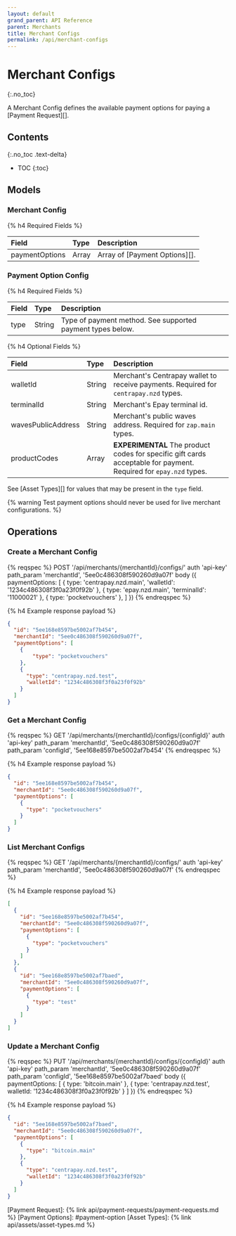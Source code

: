 ```yaml
---
layout: default
grand_parent: API Reference
parent: Merchants
title: Merchant Configs
permalink: /api/merchant-configs
---
```


# Merchant Configs
{:.no_toc}

A Merchant Config defines the available payment options for paying a [Payment Request][].

## Contents
{:.no_toc .text-delta}

* TOC
{:toc}

## Models

<span id="config-model"></span>
### Merchant Config

{% h4 Required Fields %}

| Field          | Type   | Description                   |
| :------------  | :----- | :---------------------------  |
| paymentOptions | Array  | Array of [Payment Options][]. |


### Payment Option Config

{% h4 Required Fields %}

| Field | Type   | Description                                                |
| :---- | :----- | :--------------------------------------------------------  |
| type  | String | Type of payment method. See supported payment types below. |

{% h4 Optional Fields %}

|       Field        |  Type  |                                                    Description                                                    |
| :----------------- | :----- | :---------------------------------------------------------------------------------------------------------------- |
| walletId           | String | Merchant's Centrapay wallet to receive payments. Required for `centrapay.nzd` types.                              |
| terminalId         | String | Merchant's Epay terminal id.                                                                                      |
| wavesPublicAddress | String | Merchant's public waves address. Required for `zap.main` types.                                                   |
| productCodes       | Array  | **EXPERIMENTAL** The product codes for specific gift cards acceptable for payment. Required for `epay.nzd` types. |

See [Asset Types][] for values that may be present in the `type` field.

{% warning Test payment options should never be used for live merchant configurations. %}

## Operations

### Create a Merchant Config

{% reqspec %}
  POST '/api/merchants/{merchantId}/configs/'
  auth 'api-key'
  path_param 'merchantId', '5ee0c486308f590260d9a07f'
  body ({
    paymentOptions: [
      { type: 'centrapay.nzd.main', 'walletId': '1234c486308f3f0a23f0f92b' },
      { type: 'epay.nzd.main', 'terminalId': '11000021' },
      { type: 'pocketvouchers' },
    ]
  })
{% endreqspec %}

{% h4 Example response payload %}

```json
{
  "id": "5ee168e8597be5002af7b454",
  "merchantId": "5ee0c486308f590260d9a07f",
  "paymentOptions": [
    {
        "type": "pocketvouchers"
    },
    {
      "type": "centrapay.nzd.test",
      "walletId": "1234c486308f3f0a23f0f92b"
    }
  ]
}
```

### Get a Merchant Config

{% reqspec %}
  GET '/api/merchants/{merchantId}/configs/{configId}'
  auth 'api-key'
  path_param 'merchantId', '5ee0c486308f590260d9a07f'
  path_param 'configId', '5ee168e8597be5002af7b454'
{% endreqspec %}


{% h4 Example response payload %}

```json
{
  "id": "5ee168e8597be5002af7b454",
  "merchantId": "5ee0c486308f590260d9a07f",
  "paymentOptions": [
    {
      "type": "pocketvouchers"
    }
  ]
}
```

### List Merchant Configs

{% reqspec %}
  GET '/api/merchants/{merchantId}/configs/'
  auth 'api-key'
  path_param 'merchantId', '5ee0c486308f590260d9a07f'
{% endreqspec %}


{% h4 Example response payload %}

```json
[
  {
    "id": "5ee168e8597be5002af7b454",
    "merchantId": "5ee0c486308f590260d9a07f",
    "paymentOptions": [
      {
        "type": "pocketvouchers"
      }
    ]
  },
  {
    "id": "5ee168e8597be5002af7baed",
    "merchantId": "5ee0c486308f590260d9a07f",
    "paymentOptions": [
      {
        "type": "test"
      }
    ]
  }
]
```

### Update a Merchant Config

{% reqspec %}
  PUT '/api/merchants/{merchantId}/configs/{configId}'
  auth 'api-key'
  path_param 'merchantId', '5ee0c486308f590260d9a07f'
  path_param 'configId', '5ee168e8597be5002af7baed'
  body ({
    paymentOptions: [
      { type: 'bitcoin.main' },
      { type: 'centrapay.nzd.test', walletId: '1234c486308f3f0a23f0f92b' }
    ]
  })
{% endreqspec %}

{% h4 Example response payload %}

```json
{
  "id": "5ee168e8597be5002af7baed",
  "merchantId": "5ee0c486308f590260d9a07f",
  "paymentOptions": [
    {
      "type": "bitcoin.main"
    },
    {
      "type": "centrapay.nzd.test",
      "walletId": "1234c486308f3f0a23f0f92b"
    }
  ]
}
```

[Payment Request]: {% link api/payment-requests/payment-requests.md %}
[Payment Options]: #payment-option
[Asset Types]: {% link api/assets/asset-types.md %}
